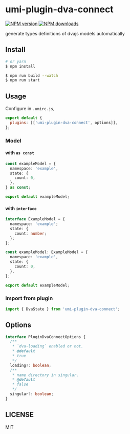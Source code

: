 # umi-plugin-dva-connect

[![NPM version](https://img.shields.io/npm/v/umi-plugin-dva-connect.svg?style=flat)](https://npmjs.org/package/umi-plugin-dva-connect) [![NPM downloads](http://img.shields.io/npm/dm/umi-plugin-dva-connect.svg?style=flat)](https://npmjs.org/package/umi-plugin-dva-connect)

generate types definitions of dvajs models automatically

## Install

```bash
# or yarn
$ npm install
```

```bash
$ npm run build --watch
$ npm run start
```

## Usage

Configure in `.umirc.js`,

```js
export default {
  plugins: [['umi-plugin-dva-connect', options]],
};
```

### Model

#### with `as const`

```ts
const exampleModel = {
  namespace: 'example',
  state: {
    count: 0,
  },
} as const;

export default exampleModel;
```

#### with `interface`

```ts
interface ExampleModel = {
  namespace: 'example';
  state: {
    count: number;
  };
};

const exampleModel: ExampleModel = {
  namespace: 'example',
  state: {
    count: 0,
  },
};

export default exampleModel;
```

### Import from plugin

```ts
import { DvaState } from 'umi-plugin-dva-connect';
```

## Options

```ts
interface PluginDvaConnectOptions {
  /**
   * `dva-loading` enabled or not.
   * @default
   * true
   */
  loading?: boolean;
  /**
   * name directory in singular.
   * @default
   * false
   */
  singular?: boolean;
}
```

## LICENSE

MIT
